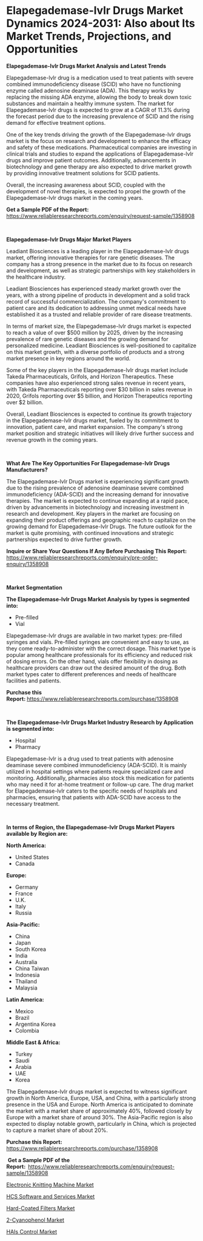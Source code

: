 <p><h1>Elapegademase-lvlr Drugs Market Dynamics 2024-2031: Also about Its Market Trends, Projections, and Opportunities</h1></p><p><strong>Elapegademase-lvlr Drugs Market Analysis and Latest Trends</strong></p>
<p><p>Elapegademase-lvlr drug is a medication used to treat patients with severe combined immunodeficiency disease (SCID) who have no functioning enzyme called adenosine deaminase (ADA). This therapy works by replacing the missing ADA enzyme, allowing the body to break down toxic substances and maintain a healthy immune system. The market for Elapegademase-lvlr drugs is expected to grow at a CAGR of 11.3% during the forecast period due to the increasing prevalence of SCID and the rising demand for effective treatment options.</p><p>One of the key trends driving the growth of the Elapegademase-lvlr drugs market is the focus on research and development to enhance the efficacy and safety of these medications. Pharmaceutical companies are investing in clinical trials and studies to expand the applications of Elapegademase-lvlr drugs and improve patient outcomes. Additionally, advancements in biotechnology and gene therapy are also expected to drive market growth by providing innovative treatment solutions for SCID patients.</p><p>Overall, the increasing awareness about SCID, coupled with the development of novel therapies, is expected to propel the growth of the Elapegademase-lvlr drugs market in the coming years.</p></p>
<p><strong>Get a Sample PDF of the Report:&nbsp;</strong> <a href="https://www.reliableresearchreports.com/enquiry/request-sample/1358908">https://www.reliableresearchreports.com/enquiry/request-sample/1358908</a></p>
<p>&nbsp;</p>
<p><strong>Elapegademase-lvlr Drugs Major Market Players</strong></p>
<p><p>Leadiant Biosciences is a leading player in the Elapegademase-lvlr drugs market, offering innovative therapies for rare genetic diseases. The company has a strong presence in the market due to its focus on research and development, as well as strategic partnerships with key stakeholders in the healthcare industry.</p><p>Leadiant Biosciences has experienced steady market growth over the years, with a strong pipeline of products in development and a solid track record of successful commercialization. The company's commitment to patient care and its dedication to addressing unmet medical needs have established it as a trusted and reliable provider of rare disease treatments.</p><p>In terms of market size, the Elapegademase-lvlr drugs market is expected to reach a value of over $500 million by 2025, driven by the increasing prevalence of rare genetic diseases and the growing demand for personalized medicine. Leadiant Biosciences is well-positioned to capitalize on this market growth, with a diverse portfolio of products and a strong market presence in key regions around the world.</p><p>Some of the key players in the Elapegademase-lvlr drugs market include Takeda Pharmaceuticals, Grifols, and Horizon Therapeutics. These companies have also experienced strong sales revenue in recent years, with Takeda Pharmaceuticals reporting over $30 billion in sales revenue in 2020, Grifols reporting over $5 billion, and Horizon Therapeutics reporting over $2 billion.</p><p>Overall, Leadiant Biosciences is expected to continue its growth trajectory in the Elapegademase-lvlr drugs market, fueled by its commitment to innovation, patient care, and market expansion. The company's strong market position and strategic initiatives will likely drive further success and revenue growth in the coming years.</p></p>
<p>&nbsp;</p>
<p><strong>What Are The Key Opportunities For Elapegademase-lvlr Drugs Manufacturers?</strong></p>
<p><p>The Elapegademase-lvlr Drugs market is experiencing significant growth due to the rising prevalence of adenosine deaminase severe combined immunodeficiency (ADA-SCID) and the increasing demand for innovative therapies. The market is expected to continue expanding at a rapid pace, driven by advancements in biotechnology and increasing investment in research and development. Key players in the market are focusing on expanding their product offerings and geographic reach to capitalize on the growing demand for Elapegademase-lvlr Drugs. The future outlook for the market is quite promising, with continued innovations and strategic partnerships expected to drive further growth.</p></p>
<p><strong>Inquire or Share Your Questions If Any Before Purchasing This Report:</strong> <a href="https://www.reliableresearchreports.com/enquiry/pre-order-enquiry/1358908">https://www.reliableresearchreports.com/enquiry/pre-order-enquiry/1358908</a></p>
<p>&nbsp;</p>
<p><strong>Market Segmentation</strong></p>
<p><strong>The Elapegademase-lvlr Drugs Market Analysis by types is segmented into:</strong></p>
<p><ul><li>Pre-filled</li><li>Vial</li></ul></p>
<p><p>Elapegademase-lvlr drugs are available in two market types: pre-filled syringes and vials. Pre-filled syringes are convenient and easy to use, as they come ready-to-administer with the correct dosage. This market type is popular among healthcare professionals for its efficiency and reduced risk of dosing errors. On the other hand, vials offer flexibility in dosing as healthcare providers can draw out the desired amount of the drug. Both market types cater to different preferences and needs of healthcare facilities and patients.</p></p>
<p><strong>Purchase this Report:&nbsp;</strong><a href="https://www.reliableresearchreports.com/purchase/1358908">https://www.reliableresearchreports.com/purchase/1358908</a></p>
<p>&nbsp;</p>
<p><strong>The Elapegademase-lvlr Drugs Market Industry Research by Application is segmented into:</strong></p>
<p><ul><li>Hospital</li><li>Pharmacy</li></ul></p>
<p><p>Elapegademase-lvlr is a drug used to treat patients with adenosine deaminase severe combined immunodeficiency (ADA-SCID). It is mainly utilized in hospital settings where patients require specialized care and monitoring. Additionally, pharmacies also stock this medication for patients who may need it for at-home treatment or follow-up care. The drug market for Elapegademase-lvlr caters to the specific needs of hospitals and pharmacies, ensuring that patients with ADA-SCID have access to the necessary treatment.</p></p>
<p>&nbsp;</p>
<p><strong>In terms of Region, the Elapegademase-lvlr Drugs Market Players available by Region are:</strong></p>
<p>
    <p> <strong> North America: </strong>
        <ul>
            <li>United States</li>
            <li>Canada</li>
        </ul>
        </p> 
    <p> <strong> Europe: </strong>
        <ul>
            <li>Germany</li>
            <li>France</li>
            <li>U.K.</li>
            <li>Italy</li>
            <li>Russia</li>
        </ul>
        </p> 
    <p> <strong> Asia-Pacific: </strong>
        <ul>
            <li>China</li>
            <li>Japan</li>
            <li>South Korea</li>
            <li>India</li>
            <li>Australia</li>
            <li>China Taiwan</li>
            <li>Indonesia</li>
            <li>Thailand</li>
            <li>Malaysia</li>
        </ul>
        </p> 
    <p> <strong> Latin America: </strong>
        <ul>
            <li>Mexico</li>
            <li>Brazil</li>
            <li>Argentina Korea</li>
            <li>Colombia</li>
        </ul>
        </p> 
    <p> <strong> Middle East & Africa: </strong>
        <ul>
            <li>Turkey</li>
            <li>Saudi</li>
            <li>Arabia</li>
            <li>UAE</li>
            <li>Korea</li>
        </ul>
    </p>
    </p>
<p><p>The Elapegademase-lvlr drugs market is expected to witness significant growth in North America, Europe, USA, and China, with a particularly strong presence in the USA and Europe. North America is anticipated to dominate the market with a market share of approximately 40%, followed closely by Europe with a market share of around 30%. The Asia-Pacific region is also expected to display notable growth, particularly in China, which is projected to capture a market share of about 20%.</p></p>
<p><strong>Purchase this Report: </strong><a href="https://www.reliableresearchreports.com/purchase/1358908">https://www.reliableresearchreports.com/purchase/1358908</a></p>
<p>&nbsp;<strong>Get a Sample PDF of the Report:&nbsp;&nbsp;</strong><a href="https://www.reliableresearchreports.com/enquiry/request-sample/1358908">https://www.reliableresearchreports.com/enquiry/request-sample/1358908</a></p>
<p><strong></strong></p>
<p><p><a href="https://medium.com/@joedaniels66/electronic-knitting-machine-market-size-market-outlook-and-market-forecast-2024-to-2031-77339ae7d199">Electronic Knitting Machine Market</a></p><p><a href="https://github.com/jerrycopelandthomaswsqd8q/Market-Research-Report-List-1/blob/main/hcs-software-and-services-market.md">HCS Software and Services Market</a></p><p><a href="https://issuu.com/reportprime-2/docs/hard-coated-filters-market-size-2030.pptx">Hard-Coated Filters Market</a></p><p><a href="https://issuu.com/reportprime-2/docs/2-cyanophenol-market-size-2030.pptx">2-Cyanophenol Market</a></p><p><a href="https://github.com/yoshih12/Market-Research-Report-List-1/blob/main/hais-control-market.md">HAIs Control Market</a></p></p>